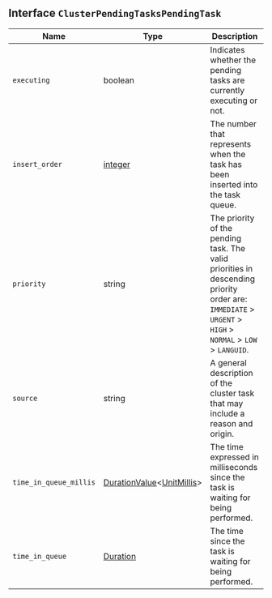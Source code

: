 ## Interface `ClusterPendingTasksPendingTask`

| Name | Type | Description |
| - | - | - |
| `executing` | boolean | Indicates whether the pending tasks are currently executing or not. |
| `insert_order` | [integer](./integer.md) | The number that represents when the task has been inserted into the task queue. |
| `priority` | string | The priority of the pending task. The valid priorities in descending priority order are: `IMMEDIATE` > `URGENT` > `HIGH` > `NORMAL` > `LOW` > `LANGUID`. |
| `source` | string | A general description of the cluster task that may include a reason and origin. |
| `time_in_queue_millis` | [DurationValue](./DurationValue.md)<[UnitMillis](./UnitMillis.md)> | The time expressed in milliseconds since the task is waiting for being performed. |
| `time_in_queue` | [Duration](./Duration.md) | The time since the task is waiting for being performed. |
